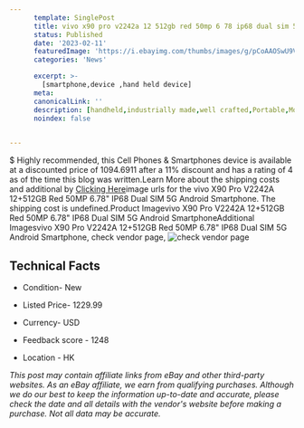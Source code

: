 ```yaml
---
      template: SinglePost
      title: vivo x90 pro v2242a 12 512gb red 50mp 6 78 ip68 dual sim 5g android smartphone
      status: Published
      date: '2023-02-11'
      featuredImage: 'https://i.ebayimg.com/thumbs/images/g/pCoAAOSwU9VjlUnZ/s-l225.jpg'
      categories: 'News'

      excerpt: >-
        [smartphone,device ,hand held device]
      meta:
      canonicalLink: ''
      description: [handheld,industrially made,well crafted,Portable,Mobile,Compact,Convenient,Lightweight,Maneuverable,Man-portable,Miniature,Carriable,Hand-held,Light,Holdable,Transportable,Mobile device,Pocket-sized,On-the-go,Wireless,Cordless,Compact size,Convenient size, smartphone,device ,hand held device]
      noindex: false

        
---
```

$
    Highly recommended, this Cell Phones & Smartphones device is available at a discounted price of 1094.6911 after a 11% discount and has a rating of 4 as of the time this blog was written.Learn More about the shipping costs and additional by [Clicking Here](https://www.ebay.com/itm/125658004470?hash=item1d41ccfbf6%3Ag%3ApCoAAOSwU9VjlUnZ&mkevt=1&mkcid=1&mkrid=711-53200-19255-0&campid=%253CePNCampaignId%253E&customid=%253CreferenceId%253E&toolid=10049)image urls for the vivo X90 Pro V2242A 12+512GB Red 50MP 6.78" IP68 Dual SIM 5G Android Smartphone. The shipping cost is undefined.Product Imagevivo X90 Pro V2242A 12+512GB Red 50MP 6.78" IP68 Dual SIM 5G Android SmartphoneAdditional Imagesvivo X90 Pro V2242A 12+512GB Red 50MP 6.78" IP68 Dual SIM 5G Android Smartphone, check vendor page, ![check vendor page]()
    
    

 ## Technical Facts 



     
      

 - Condition- New 


      

 - Listed Price- 1229.99 


      

 - Currency- USD 


      

 - Feedback score - 1248 


      

 - Location - HK 


      
      

 *_This post may contain affiliate links from eBay and other third-party websites. As an eBay affiliate, we earn from qualifying purchases. Although we do our best to keep the information up-to-date and accurate, please check the date and all details with the vendor's website before making a purchase. Not all data may be accurate._*



    
    
    
    
    